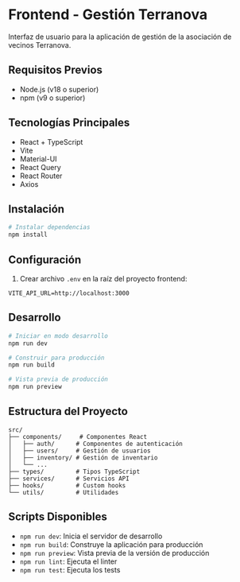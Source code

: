 # Frontend - Gestión Terranova

Interfaz de usuario para la aplicación de gestión de la asociación de vecinos Terranova.

## Requisitos Previos

- Node.js (v18 o superior)
- npm (v9 o superior)

## Tecnologías Principales

- React + TypeScript
- Vite
- Material-UI
- React Query
- React Router
- Axios

## Instalación

```bash
# Instalar dependencias
npm install
```

## Configuración

1. Crear archivo `.env` en la raíz del proyecto frontend:
```env
VITE_API_URL=http://localhost:3000
```

## Desarrollo

```bash
# Iniciar en modo desarrollo
npm run dev

# Construir para producción
npm run build

# Vista previa de producción
npm run preview
```

## Estructura del Proyecto

```
src/
├── components/     # Componentes React
│   ├── auth/      # Componentes de autenticación
│   ├── users/     # Gestión de usuarios
│   ├── inventory/ # Gestión de inventario
│   └── ...
├── types/         # Tipos TypeScript
├── services/      # Servicios API
├── hooks/         # Custom hooks
└── utils/         # Utilidades
```

## Scripts Disponibles

- `npm run dev`: Inicia el servidor de desarrollo
- `npm run build`: Construye la aplicación para producción
- `npm run preview`: Vista previa de la versión de producción
- `npm run lint`: Ejecuta el linter
- `npm run test`: Ejecuta los tests
